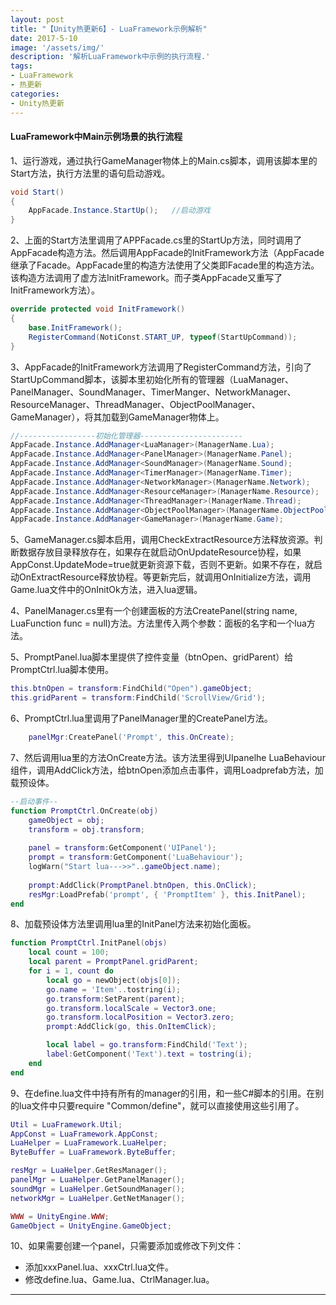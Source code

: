 ```yaml
---
layout: post
title: "【Unity热更新6】- LuaFramework示例解析"
date: 2017-5-10
image: '/assets/img/'
description: '解析LuaFramework中示例的执行流程.'
tags:
- LuaFramework
- 热更新
categories:
- Unity热更新 
---
```


#### LuaFramework中Main示例场景的执行流程

1、运行游戏，通过执行GameManager物体上的Main.cs脚本，调用该脚本里的Start方法，执行方法里的语句启动游戏。
```cs
void Start()
{
	AppFacade.Instance.StartUp();   //启动游戏
}
```
2、上面的Start方法里调用了APPFacade.cs里的StartUp方法，同时调用了AppFacade构造方法。然后调用AppFacade的InitFramework方法（AppFacade继承了Facade。AppFacade里的构造方法使用了父类即Facade里的构造方法。该构造方法调用了虚方法InitFramework。而子类AppFacade又重写了InitFramework方法）。
```cs
override protected void InitFramework()
{
	base.InitFramework();
	RegisterCommand(NotiConst.START_UP, typeof(StartUpCommand));
}
```
3、AppFacade的InitFramework方法调用了RegisterCommand方法，引向了StartUpCommand脚本，该脚本里初始化所有的管理器（LuaManager、PanelManager、SoundManager、TimerManger、NetworkManager、ResourceManager、ThreadManager、ObjectPoolManager、GameManager），将其加载到GameManager物体上。
```cs    
//-----------------初始化管理器-----------------------
AppFacade.Instance.AddManager<LuaManager>(ManagerName.Lua);
AppFacade.Instance.AddManager<PanelManager>(ManagerName.Panel);
AppFacade.Instance.AddManager<SoundManager>(ManagerName.Sound);
AppFacade.Instance.AddManager<TimerManager>(ManagerName.Timer);
AppFacade.Instance.AddManager<NetworkManager>(ManagerName.Network);
AppFacade.Instance.AddManager<ResourceManager>(ManagerName.Resource);
AppFacade.Instance.AddManager<ThreadManager>(ManagerName.Thread);
AppFacade.Instance.AddManager<ObjectPoolManager>(ManagerName.ObjectPool);
AppFacade.Instance.AddManager<GameManager>(ManagerName.Game);
```
5、GameManager.cs脚本启用，调用CheckExtractResource方法释放资源。判断数据存放目录释放存在，如果存在就启动OnUpdateResource协程，如果AppConst.UpdateMode=true就更新资源下载，否则不更新。如果不存在，就启动OnExtractResource释放协程。等更新完后，就调用OnInitialize方法，调用Game.lua文件中的OnInitOk方法，进入lua逻辑。

4、PanelManager.cs里有一个创建面板的方法CreatePanel(string name, LuaFunction func = null)方法。方法里传入两个参数：面板的名字和一个lua方法。

5、PromptPanel.lua脚本里提供了控件变量（btnOpen、gridParent）给PromptCtrl.lua脚本使用。
```lua
this.btnOpen = transform:FindChild("Open").gameObject;
this.gridParent = transform:FindChild('ScrollView/Grid');
```
6、PromptCtrl.lua里调用了PanelManager里的CreatePanel方法。
```lua
	panelMgr:CreatePanel('Prompt', this.OnCreate);
```
7、然后调用lua里的方法OnCreate方法。该方法里得到UIpanelhe LuaBehaviour组件，调用AddClick方法，给btnOpen添加点击事件，调用Loadprefab方法，加载预设体。
```lua
--启动事件--
function PromptCtrl.OnCreate(obj)
	gameObject = obj;
	transform = obj.transform;
	
	panel = transform:GetComponent('UIPanel');
	prompt = transform:GetComponent('LuaBehaviour');
	logWarn("Start lua--->>"..gameObject.name);
	
	prompt:AddClick(PromptPanel.btnOpen, this.OnClick);
	resMgr:LoadPrefab('prompt', { 'PromptItem' }, this.InitPanel);
end
```
8、加载预设体方法里调用lua里的InitPanel方法来初始化面板。
```lua
function PromptCtrl.InitPanel(objs)
	local count = 100; 
	local parent = PromptPanel.gridParent;
	for i = 1, count do
		local go = newObject(objs[0]);
		go.name = 'Item'..tostring(i);
		go.transform:SetParent(parent);
		go.transform.localScale = Vector3.one;
		go.transform.localPosition = Vector3.zero;
		prompt:AddClick(go, this.OnItemClick);

		local label = go.transform:FindChild('Text');
		label:GetComponent('Text').text = tostring(i);
	end
end
```
9、在define.lua文件中持有所有的manager的引用，和一些C#脚本的引用。在别的lua文件中只要require "Common/define"，就可以直接使用这些引用了。
```lua
Util = LuaFramework.Util;
AppConst = LuaFramework.AppConst;
LuaHelper = LuaFramework.LuaHelper;
ByteBuffer = LuaFramework.ByteBuffer;

resMgr = LuaHelper.GetResManager();
panelMgr = LuaHelper.GetPanelManager();
soundMgr = LuaHelper.GetSoundManager();
networkMgr = LuaHelper.GetNetManager();

WWW = UnityEngine.WWW;
GameObject = UnityEngine.GameObject;
```
10、如果需要创建一个panel，只需要添加或修改下列文件：

* 添加xxxPanel.lua、xxxCtrl.lua文件。
* 修改define.lua、Game.lua、CtrlManager.lua。

---
